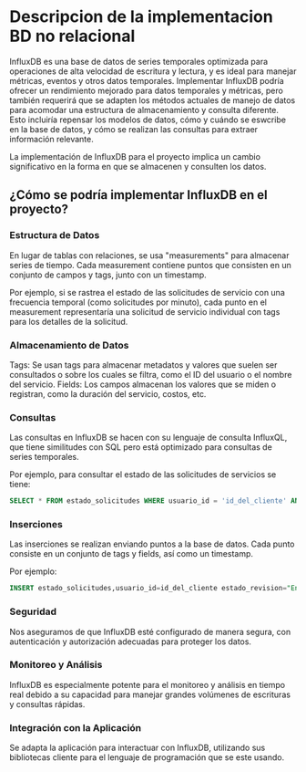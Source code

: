 # Descripcion de la implementacion BD no relacional

InfluxDB es una base de datos de series temporales optimizada para operaciones de alta velocidad de escritura y lectura, y es ideal para manejar métricas, eventos y otros datos temporales.
Implementar InfluxDB  podría ofrecer un rendimiento mejorado para datos temporales y métricas, pero también requerirá que se adapten los métodos actuales de manejo de datos para acomodar una estructura de almacenamiento y consulta diferente. Esto incluiría repensar los modelos de datos, cómo y cuándo se eswcribe en la base de datos, y cómo  se realizan las consultas para extraer información relevante.

La implementación de InfluxDB para el proyecto implica un cambio significativo en la forma en que se almacenen y consulten los datos.

## ¿Cómo se podría implementar InfluxDB en el proyecto?

### Estructura de Datos
En lugar de tablas con relaciones, se usa "measurements" para almacenar series de tiempo. Cada measurement contiene puntos que consisten en un conjunto de campos y tags, junto con un timestamp.

Por ejemplo, si se rastrea el estado de las solicitudes de servicio con una frecuencia temporal (como solicitudes por minuto), cada punto en el measurement representaría una solicitud de servicio individual con tags para los detalles de la solicitud.

### Almacenamiento de Datos
Tags: Se usan tags para almacenar metadatos y valores que suelen ser consultados o sobre los cuales se filtra, como el ID del usuario o el nombre del servicio.
Fields: Los campos almacenan los valores que se miden o registran, como la duración del servicio, costos, etc.

### Consultas
Las consultas en InfluxDB se hacen con su lenguaje de consulta InfluxQL, que tiene similitudes con SQL pero está optimizado para consultas de series temporales.

Por ejemplo, para consultar el estado de las solicitudes de servicios se tiene:

 ```sql
SELECT * FROM estado_solicitudes WHERE usuario_id = 'id_del_cliente' AND time > now() - 1d

 ```
### Inserciones
Las inserciones se realizan enviando puntos a la base de datos. Cada punto consiste en un conjunto de tags y fields, así como un timestamp.

Por ejemplo:
```sql
INSERT estado_solicitudes,usuario_id=id_del_cliente estado_revision="En curso", detalles="Solicitud visualizada por técnico" 1465839830100400200

 ```

### Seguridad
Nos aseguramos de que InfluxDB esté configurado de manera segura, con autenticación y autorización adecuadas para proteger los datos.

### Monitoreo y Análisis
InfluxDB es especialmente potente para el monitoreo y análisis en tiempo real debido a su capacidad para manejar grandes volúmenes de escrituras y consultas rápidas.

### Integración con la Aplicación
Se adapta la aplicación para interactuar con InfluxDB, utilizando sus bibliotecas cliente para el lenguaje de programación que se este usando.
